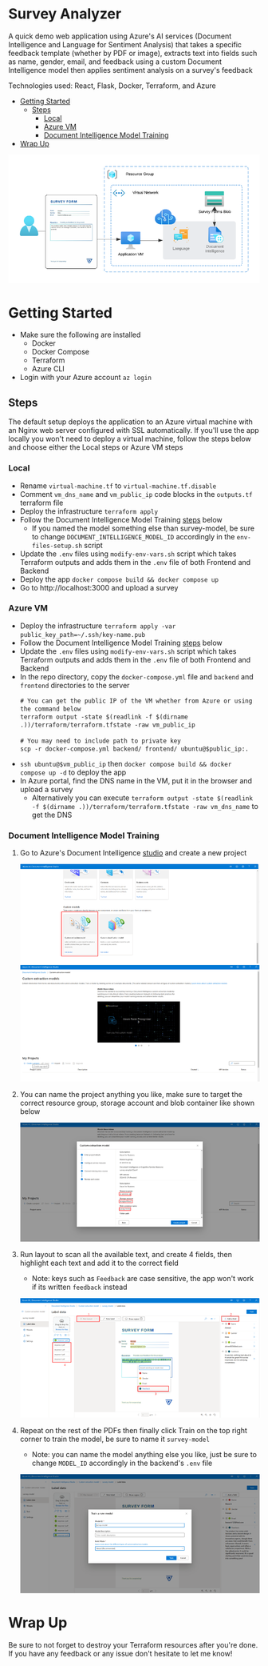 # Survey Analyzer
A quick demo web application using Azure's AI services (Document Intelligence and Language for Sentiment Analysis) that takes a specific feedback template (whether by PDF or image), extracts text into fields such as name, gender, email, and feedback using a custom Document Intelligence model then applies sentiment analysis on a survey's feedback

Technologies used: React, Flask, Docker, Terraform, and Azure

- [Getting Started](#getting-started)
    - [Steps](#steps)
        - [Local](#local)
        - [Azure VM](#azure-vm)
        - [Document Intelligence Model Training](#document-intelligence-model-training)
- [Wrap Up](#wrap-up)

![Demo App Architecture](images/architecture.png)

# Getting Started
- Make sure the following are installed
    - Docker
    - Docker Compose
    - Terraform
    - Azure CLI
- Login with your Azure account `az login`

## Steps
The default setup deploys the application to an Azure virtual machine with an Nginx web server configured with SSL automatically. If you'll use the app locally you won't need to deploy a virtual machine, follow the steps below and choose either the Local steps or Azure VM steps

### Local
- Rename `virtual-machine.tf` to `virtual-machine.tf.disable`
- Comment `vm_dns_name` and `vm_public_ip` code blocks in the `outputs.tf` terraform file
- Deploy the infrastructure `terraform apply`
- Follow the Document Intelligence Model Training [steps](#document-intelligence-model-training) below
    - If you named the model something else than survey-model, be sure to change `DOCUMENT_INTELLIGENCE_MODEL_ID` accordingly in the `env-files-setup.sh` script
- Update the `.env` files using `modify-env-vars.sh` script which takes Terraform outputs and adds them in the `.env` file of both Frontend and Backend
- Deploy the app `docker compose build && docker compose up`
- Go to http://localhost:3000 and upload a survey

### Azure VM
- Deploy the infrastructure `terraform apply -var public_key_path=~/.ssh/key-name.pub`
- Follow the Document Intelligence Model Training [steps](#document-intelligence-model-training) below
- Update the `.env` files using `modify-env-vars.sh` script which takes Terraform outputs and adds them in the `.env` file of both Frontend and Backend
- In the repo directory, copy the `docker-compose.yml` file and `backend` and `frontend` directories to the server
    ```
    # You can get the public IP of the VM whether from Azure or using the command below
    terraform output -state $(readlink -f $(dirname .))/terraform/terraform.tfstate -raw vm_public_ip

    # You may need to include path to private key
    scp -r docker-compose.yml backend/ frontend/ ubuntu@$public_ip:.
    ```
- `ssh ubuntu@$vm_public_ip` then `docker compose build && docker compose up -d` to deploy the app
- In Azure portal, find the DNS name in the VM, put it in the browser and upload a survey
    - Alternatively you can execute `terraform output -state $(readlink -f $(dirname .))/terraform/terraform.tfstate -raw vm_dns_name` to get the DNS


### Document Intelligence Model Training
1. Go to Azure's Document Intelligence [studio](https://documentintelligence.ai.azure.com/) and create a new project

    ![DI Studio](images/step-1.png)
    ![Create Project](images/step-2.png)
2. You can name the project anything you like, make sure to target the correct resource group, storage account and blob container like shown below

    ![Project Details](images/step-3.png)
3. Run layout to scan all the available text, and create 4 fields, then highlight each text and add it to the correct field
    - Note: keys such as `Feedback` are case sensitive, the app won't work if its written `feedback` instead

    ![Training](images/step-4.png)
4. Repeat on the rest of the PDFs then finally click Train on the top right corner to train the model, be sure to name it `survey-model`
    - Note: you can name the model anything else you like, just be sure to change `MODEL_ID` accordingly in the backend's `.env` file

    ![Model](images/step-5.png)

# Wrap Up
Be sure to not forget to destroy your Terraform resources after you're done. If you have any feedback or any issue don't hesitate to let me know!